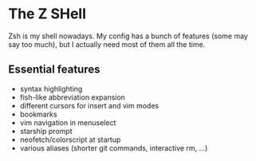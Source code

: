 
# The Z SHell

Zsh is my shell nowadays. My config has a bunch of features (some may say too
much), but I actually need most of them all the time.

## Essential features

 - syntax highlighting
 - fish-like abbreviation expansion
 - different cursors for insert and vim modes
 - bookmarks
 - vim navigation in menuselect
 - starship prompt
 - neofetch/colorscript at startup
 - various aliases (shorter git commands, interactive rm, ...)


